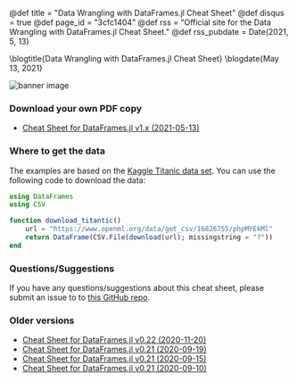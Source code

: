 @def title = "Data Wrangling with DataFrames.jl Cheat Sheet"
@def disqus = true
@def page_id = "3cfc1404"
@def rss = "Official site for the Data Wrangling with DataFrames.jl Cheat Sheet."
@def rss_pubdate = Date(2021, 5, 13)

\blogtitle{Data Wrangling with DataFrames.jl Cheat Sheet}
\blogdate{May 13, 2021}

![banner image](/assets/pages/data-wrangling-with-data-frames-jl-cheat-sheet/banner.png)

### Download your own PDF copy

- [Cheat Sheet for DataFrames.jl v1.x (2021-05-13)](/assets/pages/data-wrangling-with-data-frames-jl-cheat-sheet/DataFramesCheatSheet_v1.x_rev1.pdf)

### Where to get the data

The examples are based on the [Kaggle Titanic data set](https://www.kaggle.com/c/titanic/data).
You can use the following code to download the data:

```julia
using DataFrames
using CSV

function download_titantic()
    url = "https://www.openml.org/data/get_csv/16826755/phpMYEkMl"
    return DataFrame(CSV.File(download(url); missingstring = "?"))
end
```

### Questions/Suggestions

If you have any questions/suggestions about this cheat sheet, please submit an issue to
to [this GitHub repo](https://github.com/tk3369/www.ahsmart.com/issues).

### Older versions

- [Cheat Sheet for DataFrames.jl v0.22 (2020-11-20)](/assets/pages/data-wrangling-with-data-frames-jl-cheat-sheet/DataFramesCheatSheet_v0.22_rev1.pdf)
- [Cheat Sheet for DataFrames.jl v0.21 (2020-09-19)](/assets/pages/data-wrangling-with-data-frames-jl-cheat-sheet/DataFramesCheatSheet_v0.21_rev3.pdf)
- [Cheat Sheet for DataFrames.jl v0.21 (2020-09-15)](/assets/pages/data-wrangling-with-data-frames-jl-cheat-sheet/DataFramesCheatSheet_v0.21_rev2.pdf)
- [Cheat Sheet for DataFrames.jl v0.21 (2020-09-10)](/assets/pages/data-wrangling-with-data-frames-jl-cheat-sheet/DataFramesCheatSheet_v0.21.pdf)

